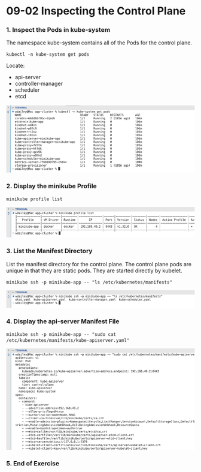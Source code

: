 
# 09-02 Inspecting the Control Plane


### 1. Inspect the Pods in kube-system
The namespace kube-system contains all of the Pods for the control plane.

```
kubectl -n kube-system get pods

```

Locate:

- api-server
- controller-manager
- scheduler
- etcd

![Inspect the Pods in kube-system](images/step-0.png)


### 2. Display the minikube Profile
```
minikube profile list

```

![Display the minikube Profile](images/step-1.png)


### 3. List the Manifest Directory
List the manifest directory for the control plane. The control plane pods are unique in that they are static pods. They are started directly by kubelet. 

```
minikube ssh -p minikube-app -- "ls /etc/kubernetes/manifests"

```

![List the Manifest Directory](images/step-2.png)


### 4. Display the api-server Manifest File
```
minikube ssh -p minikube-app -- "sudo cat /etc/kubernetes/manifests/kube-apiserver.yaml"

```

![Display the api-server Manifest File](images/step-3.png)


### 5. End of Exercise


